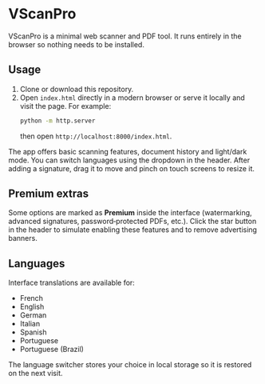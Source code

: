 # VScanPro

VScanPro is a minimal web scanner and PDF tool. It runs entirely in the browser so nothing needs to be installed.

## Usage

1. Clone or download this repository.
2. Open `index.html` directly in a modern browser or serve it locally and visit the page. For example:
   ```bash
   python -m http.server
   ```
   then open `http://localhost:8000/index.html`.

The app offers basic scanning features, document history and light/dark mode. You can switch languages using the dropdown in the header. After adding a signature, drag it to move and pinch on touch screens to resize it.

## Premium extras

Some options are marked as **Premium** inside the interface (watermarking, advanced signatures, password‑protected PDFs, etc.). Click the star button in the header to simulate enabling these features and to remove advertising banners.

## Languages

Interface translations are available for:

- French
- English
- German
- Italian
- Spanish
- Portuguese
- Portuguese (Brazil)

The language switcher stores your choice in local storage so it is restored on the next visit.
